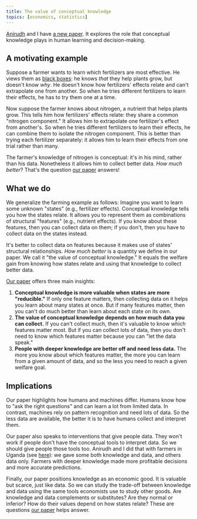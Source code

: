 ```yaml
---
title: The value of conceptual knowledge
topics: [economics, statistics]
---
```


[Anirudh](https://sites.google.com/view/anirudh-sankar) and I have [a new paper][arxiv].
It explores the role that conceptual knowledge plays in human learning and decision-making.

## A motivating example

Suppose a farmer wants to learn which fertilizers are most effective.
He views them as [black boxes](https://en.wikipedia.org/wiki/Black_box): he knows *that* they help plants grow, but doesn't know *why*.
He doesn't know how fertilizers' effects relate and can't extrapolate one from another.
So when he tries different fertilizers to learn their effects, he has to try them one at a time.

Now suppose the farmer knows about nitrogen, a nutrient that helps plants grow.
This tells him how fertilizers' effects relate: they share a common "nitrogen component."
It allows him to extrapolate one fertilizer's effect from another's.
So when he tries different fertilizers to learn their effects, he can combine them to isolate the nitrogen component.
This is better than trying each fertilizer separately: it allows him to learn their effects from one trial rather than many.

The farmer's knowledge of nitrogen is conceptual: it's in his mind, rather than his data.
Nonetheless it allows him to collect better data.
*How much better*?
That's the question [our paper][arxiv] answers!

## What we do

We generalize the farming example as follows:
Imagine you want to learn some unknown "states" (e.g., fertilizer effects).
Conceptual knowledge tells you how the states relate.
It allows you to represent them as combinations of structural "features" (e.g., nutrient effects).
If you know about these features, then you can collect data on them; if you don't, then you have to collect data on the states instead.

It's better to collect data on features because it makes use of states' structural relationships.
*How much better* is a quantity we define in our paper.
We call it "the value of conceptual knowledge."
It equals the welfare gain from knowing how states relate and using that knowledge to collect better data.

[Our paper][arxiv] offers three main insights:

1. **Conceptual knowledge is more valuable when states are more "reducible."**
   If only one feature matters, then collecting data on it helps you learn about many states at once.
   But if many features matter, then you can't do much better than learn about each state on its own.
2. **The value of conceptual knowledge depends on how much data you can collect.**
   If you can't collect much, then it's valuable to know which features matter most.
   But if you can collect lots of data, then you don't need to know which features matter because you can "let the data speak."
3. **People with deeper knowledge are better off and need less data.**
   The more you know about which features matter, the more you can learn from a given amount of data, and so the less you need to reach a given welfare goal.

## Implications

Our paper highlights how humans and machines differ.
Humans know how to "ask the right questions" and can learn a lot from limited data.
In contrast, machines rely on pattern recognition and need lots of data.
So the less data are available, the better it is to have humans collect and interpret them.

Our paper also speaks to interventions that give people data.
They won't work if people don't have the conceptual tools to interpret data.
So we should give people those tools too.
Anirudh and I did that with farmers in Uganda (see [here](https://sites.google.com/view/anirudh-sankar)): we gave some both knowledge and data, and others data only.
Farmers with deeper knowledge made more profitable decisions and more accurate predictions.

Finally, our paper positions knowledge as an economic good.
It is valuable but scarce, just like data.
So we can study the trade-off between knowledge and data using the same tools economists use to study other goods.
Are knowledge and data complements or substitutes?
Are they normal or inferior?
How do their values depend on how states relate?
These are questions [our paper][arxiv] helps answer.

[arxiv]: https://arxiv.org/abs/2509.09170
